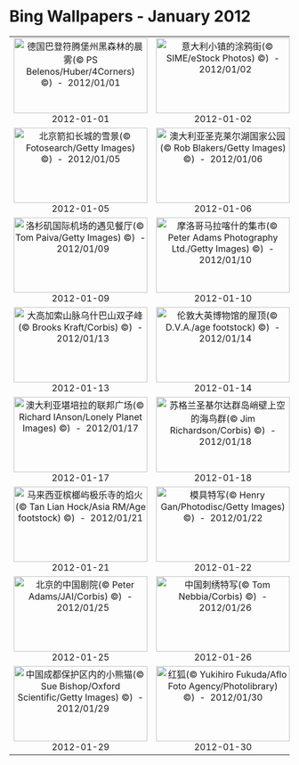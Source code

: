 # Bing Wallpapers - January 2012

| | | | |
|:-------------------------:|:-------------------------:|:-------------------------:|:-------------------------:|
| <a href="https://bing.ee123.net/img/cn/fhd/2012/01/01.jpg" target="_blank"><img src="https://bing.ee123.net/img/cn/fhd/2012/01/01.jpg" width="240" height="135" alt="德国巴登符腾堡州黑森林的晨雾(© PS Belenos/Huber/4Corners) ©)  -  2012/01/01" title="德国巴登符腾堡州黑森林的晨雾(© PS Belenos/Huber/4Corners) ©)  -  2012/01/01"></a><br>2012-01-01<br> | <a href="https://bing.ee123.net/img/cn/fhd/2012/01/02.jpg" target="_blank"><img src="https://bing.ee123.net/img/cn/fhd/2012/01/02.jpg" width="240" height="135" alt="意大利小镇的涂鸦街(© SIME/eStock Photos) ©)  -  2012/01/02" title="意大利小镇的涂鸦街(© SIME/eStock Photos) ©)  -  2012/01/02"></a><br>2012-01-02<br> | <a href="https://bing.ee123.net/img/cn/fhd/2012/01/03.jpg" target="_blank"><img src="https://bing.ee123.net/img/cn/fhd/2012/01/03.jpg" width="240" height="135" alt="缅甸古城蒲甘(© Philippe Body/Hemis/Corbis) ©)  -  2012/01/03" title="缅甸古城蒲甘(© Philippe Body/Hemis/Corbis) ©)  -  2012/01/03"></a><br>2012-01-03<br> | <a href="https://bing.ee123.net/img/cn/fhd/2012/01/04.jpg" target="_blank"><img src="https://bing.ee123.net/img/cn/fhd/2012/01/04.jpg" width="240" height="135" alt="鸟瞰法国马提尼克岛的海滩码头(© Guido Alberto Rossi/Axiom) ©)  -  2012/01/04" title="鸟瞰法国马提尼克岛的海滩码头(© Guido Alberto Rossi/Axiom) ©)  -  2012/01/04"></a><br>2012-01-04<br> |
| <a href="https://bing.ee123.net/img/cn/fhd/2012/01/05.jpg" target="_blank"><img src="https://bing.ee123.net/img/cn/fhd/2012/01/05.jpg" width="240" height="135" alt="北京箭扣长城的雪景(© Fotosearch/Getty Images) ©)  -  2012/01/05" title="北京箭扣长城的雪景(© Fotosearch/Getty Images) ©)  -  2012/01/05"></a><br>2012-01-05<br> | <a href="https://bing.ee123.net/img/cn/fhd/2012/01/06.jpg" target="_blank"><img src="https://bing.ee123.net/img/cn/fhd/2012/01/06.jpg" width="240" height="135" alt="澳大利亚圣克莱尔湖国家公园(© Rob Blakers/Getty Images) ©)  -  2012/01/06" title="澳大利亚圣克莱尔湖国家公园(© Rob Blakers/Getty Images) ©)  -  2012/01/06"></a><br>2012-01-06<br> | <a href="https://bing.ee123.net/img/cn/fhd/2012/01/07.jpg" target="_blank"><img src="https://bing.ee123.net/img/cn/fhd/2012/01/07.jpg" width="240" height="135" alt="西雅图华盛顿大学图书馆(© Michael T. Sedam/Corbis) ©)  -  2012/01/07" title="西雅图华盛顿大学图书馆(© Michael T. Sedam/Corbis) ©)  -  2012/01/07"></a><br>2012-01-07<br> | <a href="https://bing.ee123.net/img/cn/fhd/2012/01/08.jpg" target="_blank"><img src="https://bing.ee123.net/img/cn/fhd/2012/01/08.jpg" width="240" height="135" alt="螳螂(© Norbert Wu/Corbis) ©)  -  2012/01/08" title="螳螂(© Norbert Wu/Corbis) ©)  -  2012/01/08"></a><br>2012-01-08<br> |
| <a href="https://bing.ee123.net/img/cn/fhd/2012/01/09.jpg" target="_blank"><img src="https://bing.ee123.net/img/cn/fhd/2012/01/09.jpg" width="240" height="135" alt="洛杉矶国际机场的遇见餐厅(© Tom Paiva/Getty Images) ©)  -  2012/01/09" title="洛杉矶国际机场的遇见餐厅(© Tom Paiva/Getty Images) ©)  -  2012/01/09"></a><br>2012-01-09<br> | <a href="https://bing.ee123.net/img/cn/fhd/2012/01/10.jpg" target="_blank"><img src="https://bing.ee123.net/img/cn/fhd/2012/01/10.jpg" width="240" height="135" alt="摩洛哥马拉喀什的集市(© Peter Adams Photography Ltd./Getty Images) ©)  -  2012/01/10" title="摩洛哥马拉喀什的集市(© Peter Adams Photography Ltd./Getty Images) ©)  -  2012/01/10"></a><br>2012-01-10<br> | <a href="https://bing.ee123.net/img/cn/fhd/2012/01/11.jpg" target="_blank"><img src="https://bing.ee123.net/img/cn/fhd/2012/01/11.jpg" width="240" height="135" alt="加拿大阿尔伯塔省的大角猫头鹰(© Wayne Lynch/Corbis) ©)  -  2012/01/11" title="加拿大阿尔伯塔省的大角猫头鹰(© Wayne Lynch/Corbis) ©)  -  2012/01/11"></a><br>2012-01-11<br> | <a href="https://bing.ee123.net/img/cn/fhd/2012/01/12.jpg" target="_blank"><img src="https://bing.ee123.net/img/cn/fhd/2012/01/12.jpg" width="240" height="135" alt="印度喀拉拉邦附近夕阳下的渔夫(© Anders Blomqvist/Lonely Planet Images) ©)  -  2012/01/12" title="印度喀拉拉邦附近夕阳下的渔夫(© Anders Blomqvist/Lonely Planet Images) ©)  -  2012/01/12"></a><br>2012-01-12<br> |
| <a href="https://bing.ee123.net/img/cn/fhd/2012/01/13.jpg" target="_blank"><img src="https://bing.ee123.net/img/cn/fhd/2012/01/13.jpg" width="240" height="135" alt="大高加索山脉乌什巴山双子峰(© Brooks Kraft/Corbis) ©)  -  2012/01/13" title="大高加索山脉乌什巴山双子峰(© Brooks Kraft/Corbis) ©)  -  2012/01/13"></a><br>2012-01-13<br> | <a href="https://bing.ee123.net/img/cn/fhd/2012/01/14.jpg" target="_blank"><img src="https://bing.ee123.net/img/cn/fhd/2012/01/14.jpg" width="240" height="135" alt="伦敦大英博物馆的屋顶(© D.V.A./age footstock) ©)  -  2012/01/14" title="伦敦大英博物馆的屋顶(© D.V.A./age footstock) ©)  -  2012/01/14"></a><br>2012-01-14<br> | <a href="https://bing.ee123.net/img/cn/fhd/2012/01/15.jpg" target="_blank"><img src="https://bing.ee123.net/img/cn/fhd/2012/01/15.jpg" width="240" height="135" alt="挪威罗弗敦群岛的雷讷渔村(© Frank Krahmer/Corbis) ©)  -  2012/01/15" title="挪威罗弗敦群岛的雷讷渔村(© Frank Krahmer/Corbis) ©)  -  2012/01/15"></a><br>2012-01-15<br> | <a href="https://bing.ee123.net/img/cn/fhd/2012/01/16.jpg" target="_blank"><img src="https://bing.ee123.net/img/cn/fhd/2012/01/16.jpg" width="240" height="135" alt="法国巴黎艺术桥(© Maurizio Rellini/SIME/4Corbers) ©)  -  2012/01/16" title="法国巴黎艺术桥(© Maurizio Rellini/SIME/4Corbers) ©)  -  2012/01/16"></a><br>2012-01-16<br> |
| <a href="https://bing.ee123.net/img/cn/fhd/2012/01/17.jpg" target="_blank"><img src="https://bing.ee123.net/img/cn/fhd/2012/01/17.jpg" width="240" height="135" alt="澳大利亚堪培拉的联邦广场(© Richard IAnson/Lonely Planet Images) ©)  -  2012/01/17" title="澳大利亚堪培拉的联邦广场(© Richard IAnson/Lonely Planet Images) ©)  -  2012/01/17"></a><br>2012-01-17<br> | <a href="https://bing.ee123.net/img/cn/fhd/2012/01/18.jpg" target="_blank"><img src="https://bing.ee123.net/img/cn/fhd/2012/01/18.jpg" width="240" height="135" alt="苏格兰圣基尔达群岛峭壁上空的海鸟群(© Jim Richardson/Corbis) ©)  -  2012/01/18" title="苏格兰圣基尔达群岛峭壁上空的海鸟群(© Jim Richardson/Corbis) ©)  -  2012/01/18"></a><br>2012-01-18<br> | <a href="https://bing.ee123.net/img/cn/fhd/2012/01/19.jpg" target="_blank"><img src="https://bing.ee123.net/img/cn/fhd/2012/01/19.jpg" width="240" height="135" alt="南乔治亚岛的王企鹅群(© Frans Lanting/Corbis) ©)  -  2012/01/19" title="南乔治亚岛的王企鹅群(© Frans Lanting/Corbis) ©)  -  2012/01/19"></a><br>2012-01-19<br> | <a href="https://bing.ee123.net/img/cn/fhd/2012/01/20.jpg" target="_blank"><img src="https://bing.ee123.net/img/cn/fhd/2012/01/20.jpg" width="240" height="135" alt="夕阳下的滑雪者(© Felix Rioux/Lonely Planet Images) ©)  -  2012/01/20" title="夕阳下的滑雪者(© Felix Rioux/Lonely Planet Images) ©)  -  2012/01/20"></a><br>2012-01-20<br> |
| <a href="https://bing.ee123.net/img/cn/fhd/2012/01/21.jpg" target="_blank"><img src="https://bing.ee123.net/img/cn/fhd/2012/01/21.jpg" width="240" height="135" alt="马来西亚槟榔屿极乐寺的焰火(© Tan Lian Hock/Asia RM/Age footstock) ©)  -  2012/01/21" title="马来西亚槟榔屿极乐寺的焰火(© Tan Lian Hock/Asia RM/Age footstock) ©)  -  2012/01/21"></a><br>2012-01-21<br> | <a href="https://bing.ee123.net/img/cn/fhd/2012/01/22.jpg" target="_blank"><img src="https://bing.ee123.net/img/cn/fhd/2012/01/22.jpg" width="240" height="135" alt="模具特写(© Henry Gan/Photodisc/Getty Images) ©)  -  2012/01/22" title="模具特写(© Henry Gan/Photodisc/Getty Images) ©)  -  2012/01/22"></a><br>2012-01-22<br> | <a href="https://bing.ee123.net/img/cn/fhd/2012/01/23.jpg" target="_blank"><img src="https://bing.ee123.net/img/cn/fhd/2012/01/23.jpg" width="240" height="135" alt="毛笔书法(© Fuse/Getty Images) ©)  -  2012/01/23" title="毛笔书法(© Fuse/Getty Images) ©)  -  2012/01/23"></a><br>2012-01-23<br> | <a href="https://bing.ee123.net/img/cn/fhd/2012/01/24.jpg" target="_blank"><img src="https://bing.ee123.net/img/cn/fhd/2012/01/24.jpg" width="240" height="135" alt="中国红包(© Asia Images/Getty Images) ©)  -  2012/01/24" title="中国红包(© Asia Images/Getty Images) ©)  -  2012/01/24"></a><br>2012-01-24<br> |
| <a href="https://bing.ee123.net/img/cn/fhd/2012/01/25.jpg" target="_blank"><img src="https://bing.ee123.net/img/cn/fhd/2012/01/25.jpg" width="240" height="135" alt="北京的中国剧院(© Peter Adams/JAI/Corbis) ©)  -  2012/01/25" title="北京的中国剧院(© Peter Adams/JAI/Corbis) ©)  -  2012/01/25"></a><br>2012-01-25<br> | <a href="https://bing.ee123.net/img/cn/fhd/2012/01/26.jpg" target="_blank"><img src="https://bing.ee123.net/img/cn/fhd/2012/01/26.jpg" width="240" height="135" alt="中国刺绣特写(© Tom Nebbia/Corbis) ©)  -  2012/01/26" title="中国刺绣特写(© Tom Nebbia/Corbis) ©)  -  2012/01/26"></a><br>2012-01-26<br> | <a href="https://bing.ee123.net/img/cn/fhd/2012/01/27.jpg" target="_blank"><img src="https://bing.ee123.net/img/cn/fhd/2012/01/27.jpg" width="240" height="135" alt="智利卡雷拉湖大理石洞穴(© Danita Delimont/Gallo Images/Getty Images) ©)  -  2012/01/27" title="智利卡雷拉湖大理石洞穴(© Danita Delimont/Gallo Images/Getty Images) ©)  -  2012/01/27"></a><br>2012-01-27<br> | <a href="https://bing.ee123.net/img/cn/fhd/2012/01/28.jpg" target="_blank"><img src="https://bing.ee123.net/img/cn/fhd/2012/01/28.jpg" width="240" height="135" alt="德国小岛的香蕉叶特写(© Egon Bömsch/Age footstock) ©)  -  2012/01/28" title="德国小岛的香蕉叶特写(© Egon Bömsch/Age footstock) ©)  -  2012/01/28"></a><br>2012-01-28<br> |
| <a href="https://bing.ee123.net/img/cn/fhd/2012/01/29.jpg" target="_blank"><img src="https://bing.ee123.net/img/cn/fhd/2012/01/29.jpg" width="240" height="135" alt="中国成都保护区内的小熊猫(© Sue Bishop/Oxford Scientific/Getty Images) ©)  -  2012/01/29" title="中国成都保护区内的小熊猫(© Sue Bishop/Oxford Scientific/Getty Images) ©)  -  2012/01/29"></a><br>2012-01-29<br> | <a href="https://bing.ee123.net/img/cn/fhd/2012/01/30.jpg" target="_blank"><img src="https://bing.ee123.net/img/cn/fhd/2012/01/30.jpg" width="240" height="135" alt="红狐(© Yukihiro Fukuda/Aflo Foto Agency/Photolibrary) ©)  -  2012/01/30" title="红狐(© Yukihiro Fukuda/Aflo Foto Agency/Photolibrary) ©)  -  2012/01/30"></a><br>2012-01-30<br> | <a href="https://bing.ee123.net/img/cn/fhd/2012/01/31.jpg" target="_blank"><img src="https://bing.ee123.net/img/cn/fhd/2012/01/31.jpg" width="240" height="135" alt="加拿大萨斯喀彻温省冬日觅食的豪猪(© Wayne Lynch/All Canada Photos/Getty Images) ©)  -  2012/01/31" title="加拿大萨斯喀彻温省冬日觅食的豪猪(© Wayne Lynch/All Canada Photos/Getty Images) ©)  -  2012/01/31"></a><br>2012-01-31<br> |  |

